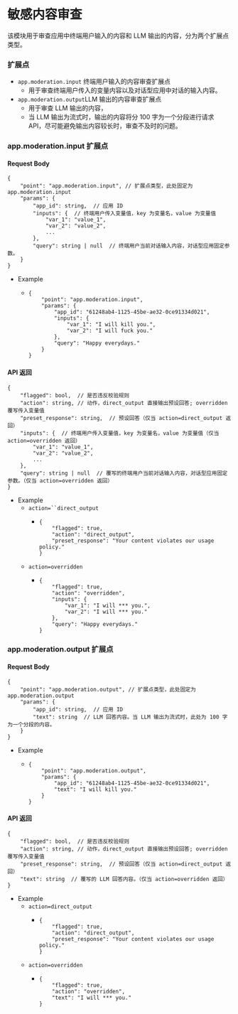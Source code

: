 # 敏感内容审查

该模块用于审查应用中终端用户输入的内容和 LLM 输出的内容，分为两个扩展点类型。

### 扩展点 <a href="#usercontent-kuo-zhan-dian" id="usercontent-kuo-zhan-dian"></a>

* `app.moderation.input` 终端用户输入的内容审查扩展点
  * 用于审查终端用户传入的变量内容以及对话型应用中对话的输入内容。
* `app.moderation.output`LLM 输出的内容审查扩展点
  * 用于审查 LLM 输出的内容，
  * 当 LLM 输出为流式时，输出的内容将分 100 字为一个分段进行请求 API，尽可能避免输出内容较长时，审查不及时的问题。

### app.moderation.input 扩展点 <a href="#usercontentappmoderationinput-kuo-zhan-dian" id="usercontentappmoderationinput-kuo-zhan-dian"></a>

#### Request Body <a href="#user-content-request-body" id="user-content-request-body"></a>

```
{
    "point": "app.moderation.input", // 扩展点类型，此处固定为 app.moderation.input
    "params": {
        "app_id": string,  // 应用 ID
        "inputs": {  // 终端用户传入变量值，key 为变量名，value 为变量值
            "var_1": "value_1",
            "var_2": "value_2",
            ...
        },
        "query": string | null  // 终端用户当前对话输入内容，对话型应用固定参数。
    }
}
```

* Example
  * ```
    {
        "point": "app.moderation.input",
        "params": {
            "app_id": "61248ab4-1125-45be-ae32-0ce91334d021",
            "inputs": {
                "var_1": "I will kill you.",
                "var_2": "I will fuck you."
            },
            "query": "Happy everydays."
        }
    }
    ```

#### API 返回 <a href="#usercontentapi-fan-hui" id="usercontentapi-fan-hui"></a>

```
{
    "flagged": bool,  // 是否违反校验规则
    "action": string, // 动作，direct_output 直接输出预设回答; overridden 覆写传入变量值
    "preset_response": string,  // 预设回答（仅当 action=direct_output 返回）
    "inputs": {  // 终端用户传入变量值，key 为变量名，value 为变量值（仅当 action=overridden 返回）
        "var_1": "value_1",
        "var_2": "value_2",
        ...
    },
    "query": string | null  // 覆写的终端用户当前对话输入内容，对话型应用固定参数。（仅当 action=overridden 返回）
}
```

* Example
  * `action=``direct_output`
    * ```
      {
          "flagged": true,
          "action": "direct_output",
          "preset_response": "Your content violates our usage policy."
      }
      ```
  * `action=overridden`
    * ```
      {
          "flagged": true,
          "action": "overridden",
          "inputs": {
              "var_1": "I will *** you.",
              "var_2": "I will *** you."
          },
          "query": "Happy everydays."
      }
      ```

### app.moderation.output 扩展点 <a href="#usercontentappmoderationoutput-kuo-zhan-dian" id="usercontentappmoderationoutput-kuo-zhan-dian"></a>

#### Request Body <a href="#user-content-request-body-1" id="user-content-request-body-1"></a>

```
{
    "point": "app.moderation.output", // 扩展点类型，此处固定为 app.moderation.output
    "params": {
        "app_id": string,  // 应用 ID
        "text": string  // LLM 回答内容。当 LLM 输出为流式时，此处为 100 字为一个分段的内容。
    }
}
```

* Example
  * ```
    {
        "point": "app.moderation.output",
        "params": {
            "app_id": "61248ab4-1125-45be-ae32-0ce91334d021",
            "text": "I will kill you."
        }
    }
    ```

#### API 返回 <a href="#usercontentapi-fan-hui-1" id="usercontentapi-fan-hui-1"></a>

```
{
    "flagged": bool,  // 是否违反校验规则
    "action": string, // 动作，direct_output 直接输出预设回答; overridden 覆写传入变量值
    "preset_response": string,  // 预设回答（仅当 action=direct_output 返回）
    "text": string  // 覆写的 LLM 回答内容。（仅当 action=overridden 返回）
}
```

* Example
  * `action=direct_output`
    * ```
      {
          "flagged": true,
          "action": "direct_output",
          "preset_response": "Your content violates our usage policy."
      }
      ```
  * `action=overridden`
    * ```
      {
          "flagged": true,
          "action": "overridden",
          "text": "I will *** you."
      }
      ```

